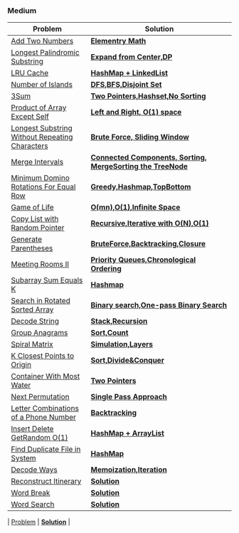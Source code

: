 ### Medium

| Problem | Solution |
| ------------ |  ------------ |
| [Add Two Numbers](https://leetcode.com/problems/add-two-numbers/) | [**Elementry Math**](medium/Add_Two_Numbers) |
| [Longest Palindromic Substring](https://leetcode.com/problems/longest-palindromic-substring/) | [**Expand from Center,DP**](medium/Longest_Palindromic_Substring) |
| [LRU Cache](https://leetcode.com/problems/lru-cache/) | [**HashMap + LinkedList**](medium/LRU) |
| [Number of Islands](https://leetcode.com/problems/number-of-islands/) | [**DFS,BFS,Disjoint Set**](medium/Number_of_Islands) |
| [3Sum](https://leetcode.com/problems/3sum/) | [**Two Pointers,Hashset,No Sorting**](medium/3Sum) |
| [Product of Array Except Self](https://leetcode.com/problems/product-of-array-except-self/) | [**Left and Right, O(1) space**](medium/Product_of_Array_Except_Self) |
| [Longest Substring Without Repeating Characters](https://leetcode.com/problems/longest-substring-without-repeating-characters/submissions/) | [**Brute Force, Sliding Window**]() |
| [Merge Intervals](https://leetcode.com/problems/merge-intervals/) | [**Connected Components, Sorting, MergeSorting the TreeNode**](medium/Merge_Intervals) |
| [Minimum Domino Rotations For Equal Row](https://leetcode.com/problems/minimum-domino-rotations-for-equal-row/) | [**Greedy,Hashmap,TopBottom**](medium/Minimum_Domino_Rotations_For_Equal_Row) |
| [Game of Life](https://leetcode.com/problems/game-of-life/) | [**O(mn),O(1),Infinite Space**](medium/Game_of_Life) |
| [Copy List with Random Pointer](https://leetcode.com/problems/copy-list-with-random-pointer/) | [**Recursive,Iterative with O(N),O(1)**](medium/Copy_List_with_Random_Pointer) |
| [Generate Parentheses](https://leetcode.com/problems/generate-parentheses/) | [**BruteForce,Backtracking,Closure**](medium/Generate_Parentheses) |
| [Meeting Rooms II](https://leetcode.com/problems/meeting-rooms-ii/) | [**Priority Queues,Chronological Ordering**](medium/Meeting_Rooms_II) |
| [Subarray Sum Equals K](https://leetcode.com/problems/subarray-sum-equals-k/) | [**Hashmap**](medium/Subarray_Sum_Equals_K) |
| [Search in Rotated Sorted Array](https://leetcode.com/problems/search-in-rotated-sorted-array/) | [**Binary search,One-pass Binary Search**](medium/Search_in_Rotated_Sorted_Array) |
| [Decode String](https://leetcode.com/problems/decode-string/) | [**Stack,Recursion**](medium/Decode_String) |
| [Group Anagrams](https://leetcode.com/problems/group-anagrams/) | [**Sort,Count**](medium/Group_Anagrams) |
| [Spiral Matrix](https://leetcode.com/problems/spiral-matrix/) | [**Simulation,Layers**](medium/Spiral_Matrix) |
| [K Closest Points to Origin](https://leetcode.com/problems/k-closest-points-to-origin/) | [**Sort,Divide&Conquer**](medium/K_Closest_Points_to_Origin) |
| [Container With Most Water](https://leetcode.com/problems/container-with-most-water/) | [**Two Pointers**](medium/Container_With_Most_Water) |
| [Next Permutation](https://leetcode.com/problems/next-permutation/) | [**Single Pass Approach**](medium/Next_Permutation) |
| [Letter Combinations of a Phone Number](https://leetcode.com/problems/letter-combinations-of-a-phone-number/) | [**Backtracking**](medium/Letter_Combinations_of_a_Phone_Number) |
| [Insert Delete GetRandom O(1)](https://leetcode.com/problems/insert-delete-getrandom-o1/) | [**HashMap + ArrayList**](medium/Insert_Delete_GetRandom) |
| [Find Duplicate File in System](https://leetcode.com/problems/find-duplicate-file-in-system/) | [**HashMap**](medium/Find_Duplicate_File_in_System) |
| [Decode Ways](https://leetcode.com/problems/decode-ways/) | [**Memoization,Iteration**](medium/Decode_Ways) |
| [Reconstruct Itinerary](https://leetcode.com/problems/reconstruct-itinerary/) | [**Solution**](medium/Reconstruct_Itinerary) |
| [Word Break](https://leetcode.com/problems/word-break/) | [**Solution**](medium/Word_Break) |
| [Word Search](https://leetcode.com/problems/word-search/) | [**Solution**](medium/Word_Search) |

| [Problem]() | [**Solution**]() |

